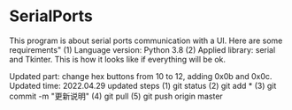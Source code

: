 # SerialPorts
This program is about serial ports communication with a UI. Here are some requirements"
(1) Language version: Python 3.8
(2) Applied library: serial and Tkinter. 
This is how it looks like if everything will be ok.

Updated part: change hex buttons from 10 to 12, adding 0x0b and 0x0c.
Updated time: 2022.04.29
updated steps
(1) git status
(2) git add *
(3) git commit -m "更新说明"
(4) git pull
(5) git push origin master
